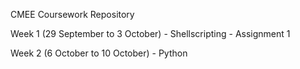 CMEE Coursework Repository

Week 1 (29 September to 3 October) - Shellscripting - Assignment 1

Week 2 (6 October to 10 October) - Python